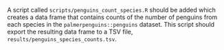A script called `scripts/penguins_count_species.R` should be added which creates a data frame that contains counts of the number of penguins from each species in the `palmerpenguins::penguins` dataset.
This script should export the resulting data frame to a TSV file, `results/penguins_species_counts.tsv`.